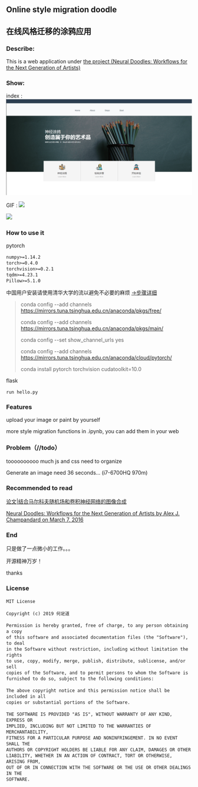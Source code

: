 
## Online style migration doodle

## 在线风格迁移的涂鸦应用

### Describe:
This is a web application under [the project (Neural Doodles:
Workflows for the Next Generation of Artists)](https://nucl.ai/blog/neural-doodles/)


### Show:
index :
![](etc/bj001.png)

GIF :
![](etc/index.gif)

![](etc/start.gif)

### How to use it

pytorch 
```angular2
numpy>=1.14.2
torch>=0.4.0
torchvision>=0.2.1
tqdm>=4.23.1
Pillow>=5.1.0
```

中国用户安装请使用清华大学的流以避免不必要的麻烦 
[->步骤详细](https://blog.csdn.net/zzq060143/article/details/88042075)

>conda config --add channels https://mirrors.tuna.tsinghua.edu.cn/anaconda/pkgs/free/
>
>conda config --add channels https://mirrors.tuna.tsinghua.edu.cn/anaconda/pkgs/main/
>
>conda config --set show_channel_urls yes
>
>conda config --add channels https://mirrors.tuna.tsinghua.edu.cn/anaconda/cloud/pytorch/
>
>conda install pytorch torchvision cudatoolkit=10.0


flask
```
run hello.py
```
### Features
upload your image or paint by yourself

more style migration functions in .ipynb, you can add them in your web


### Problem（//todo）
toooooooooo much js and css need to organize

Generate an image need 36 seconds... (i7-6700HQ 970m)

### Recommended to read

[论文|结合马尔科夫随机场和卷积神经网络的图像合成](https://zhuanlan.zhihu.com/p/25742298)


[Neural Doodles:
Workflows for the Next Generation of Artists
by Alex J. Champandard  on  March 7, 2016](https://nucl.ai/blog/neural-doodles/)


### End
只是做了一点微小的工作。。。

开源精神万岁！

thanks

### License

```
MIT License

Copyright (c) 2019 何足道

Permission is hereby granted, free of charge, to any person obtaining a copy
of this software and associated documentation files (the "Software"), to deal
in the Software without restriction, including without limitation the rights
to use, copy, modify, merge, publish, distribute, sublicense, and/or sell
copies of the Software, and to permit persons to whom the Software is
furnished to do so, subject to the following conditions:

The above copyright notice and this permission notice shall be included in all
copies or substantial portions of the Software.

THE SOFTWARE IS PROVIDED "AS IS", WITHOUT WARRANTY OF ANY KIND, EXPRESS OR
IMPLIED, INCLUDING BUT NOT LIMITED TO THE WARRANTIES OF MERCHANTABILITY,
FITNESS FOR A PARTICULAR PURPOSE AND NONINFRINGEMENT. IN NO EVENT SHALL THE
AUTHORS OR COPYRIGHT HOLDERS BE LIABLE FOR ANY CLAIM, DAMAGES OR OTHER
LIABILITY, WHETHER IN AN ACTION OF CONTRACT, TORT OR OTHERWISE, ARISING FROM,
OUT OF OR IN CONNECTION WITH THE SOFTWARE OR THE USE OR OTHER DEALINGS IN THE
SOFTWARE.
```
